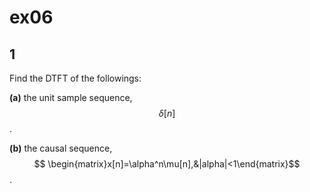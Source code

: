 # ex06

## 1
Find the DTFT of the followings:

__(a)__ the unit sample sequence, $$\delta[n]$$.

__(b)__ the causal sequence, $$ \begin{matrix}x[n]=\alpha^n\mu[n],&|alpha|<1\end{matrix}$$.

